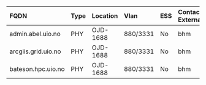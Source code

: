 |FQDN | Type  |Location |Vlan  | ESS  |Contact-External |Contact-FI  |OS     | EOL    |              
|:----|:------|:--------|:-----|:-----|:----------------|:-----------|:------|:-------|
|admin.abel.uio.no   | PHY  |OJD-1688    |880/3331   | No | bhm |                 |RHEL 8          |               |
|arcgiis.grid.uio.no | PHY  |OJD-1688    |880/3331   | No | bhm |                 |RHEL 8          |               |
|bateson.hpc.uio.no | PHY  |OJD-1688    |880/3331    | No | bhm |                 |RHEL 8          |               |
